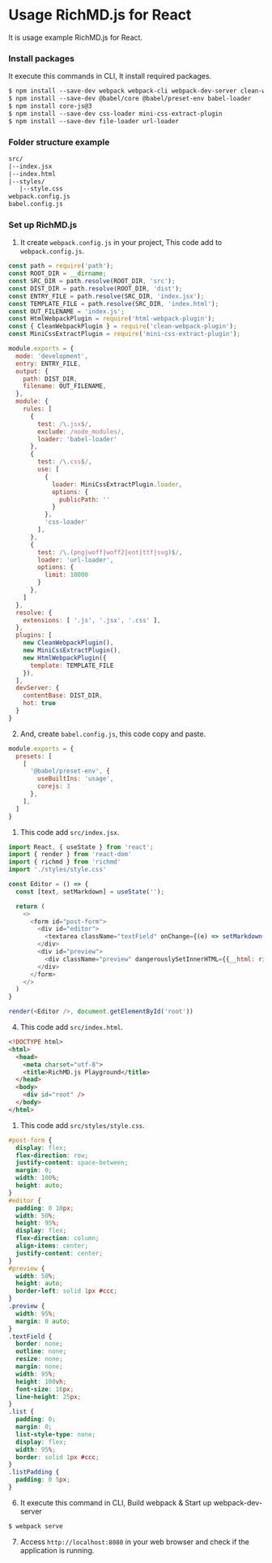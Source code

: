 # Usage RichMD.js for React
It is usage example RichMD.js for React. 

### Install packages
It execute this commands in CLI, It install required packages.

```txt
$ npm install --save-dev webpack webpack-cli webpack-dev-server clean-webpack-plugin html-webpack-plugin
$ npm install --save-dev @babel/core @babel/preset-env babel-loader
$ npm install core-js@3
$ npm install --save-dev css-loader mini-css-extract-plugin
$ npm install --save-dev file-loader url-loader
```

### Folder structure example
```txt
src/
|--index.jsx
|--index.html 
|--styles/
   |--style.css
webpack.config.js
babel.config.js
```

### Set up RichMD.js

1. It create `webpack.config.js` in your project, This code add to `webpack.config.js`.

```js
const path = require('path');
const ROOT_DIR = __dirname;
const SRC_DIR = path.resolve(ROOT_DIR, 'src');
const DIST_DIR = path.resolve(ROOT_DIR, 'dist');
const ENTRY_FILE = path.resolve(SRC_DIR, 'index.jsx');
const TEMPLATE_FILE = path.resolve(SRC_DIR, 'index.html');
const OUT_FILENAME = 'index.js';
const HtmlWebpackPlugin = require('html-webpack-plugin');
const { CleanWebpackPlugin } = require('clean-webpack-plugin');
const MiniCssExtractPlugin = require('mini-css-extract-plugin');

module.exports = {
  mode: 'development',
  entry: ENTRY_FILE,
  output: {
    path: DIST_DIR,
    filename: OUT_FILENAME,
  },
  module: {
    rules: [
      {
        test: /\.jsx$/,
        exclude: /node_modules/,
        loader: 'babel-loader'
      },
      {
        test: /\.css$/,
        use: [ 
          { 
            loader: MiniCssExtractPlugin.loader,
            options: {
              publicPath: ''
            }
          }, 
          'css-loader'
        ],
      },
      { 
        test: /\.(png|woff|woff2|eot|ttf|svg)$/, 
        loader: 'url-loader',
        options: {
          limit: 10000
        } 
      },
    ]
  },
  resolve: {
    extensions: [ '.js', '.jsx', '.css' ],
  },
  plugins: [
    new CleanWebpackPlugin(),
    new MiniCssExtractPlugin(),
    new HtmlWebpackPlugin({
      template: TEMPLATE_FILE
    }),
  ],
  devServer: {
    contentBase: DIST_DIR,
    hot: true
  }
}
```

2. And, create `babel.config.js`, this code copy and paste.

```js
module.exports = {
  presets: [
    [
      '@babel/preset-env', {
        useBuiltIns: 'usage',
        corejs: 3
      },
    ],
  ]
}
```

1. This code add `src/index.jsx`.

```js
import React, { useState } from 'react';
import { render } from 'react-dom'
import { richmd } from 'richmd'
import './styles/style.css'

const Editor = () => {
  const [text, setMarkdown] = useState('');

  return (
    <>
      <form id="post-form">
        <div id="editor">
          <textarea className="textField" onChange={(e) => setMarkdown(e.target.value)}></textarea>
        </div>
        <div id="preview">
          <div className="preview" dangerouslySetInnerHTML={{__html: richmd(text)}}></div>
        </div>
      </form>
    </>
  )
}

render(<Editor />, document.getElementById('root'))
```

4. This code add `src/index.html`.

```html
<!DOCTYPE html>
<html>
  <head>
    <meta charset="utf-8">
    <title>RichMD.js Playground</title>
  </head>
  <body>
    <div id="root" />
  </body>
</html>

```

1. This code add `src/styles/style.css`.

```css
#post-form {
  display: flex;
  flex-direction: row;
  justify-content: space-between;
  margin: 0;
  width: 100%;
  height: auto;
}
#editor {
  padding: 0 10px;
  width: 50%;
  height: 95%;
  display: flex;
  flex-direction: column;
  align-items: center;
  justify-content: center;
}
#preview {
  width: 50%;
  height: auto;
  border-left: solid 1px #ccc;
}
.preview {
  width: 95%;
  margin: 0 auto;
}
.textField {
  border: none;
  outline: none;
  resize: none;
  margin: none;
  width: 95%;
  height: 100vh;
  font-size: 16px;
  line-height: 25px;
}
.list {
  padding: 0;
  margin: 0;
  list-style-type: none;
  display: flex;
  width: 95%;
  border: solid 1px #ccc;
}
.listPadding {
  padding: 0 5px;
}

```

6. It execute this command in CLI, Build webpack & Start up webpack-dev-server

```txt
$ webpack serve
```

7. Access `http://localhost:8080` in your web browser and check if the application is running.
